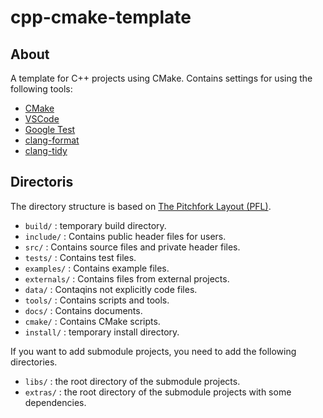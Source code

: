# cpp-cmake-template

## About
A template for C++ projects using CMake.
Contains settings for using the following tools:
+ [CMake](https://cmake.org/)
+ [VSCode](https://code.visualstudio.com/)
+ [Google Test](https://github.com/google/googletest)
+ [clang-format](https://clang.llvm.org/docs/ClangFormat.html)
+ [clang-tidy](https://clang.llvm.org/extra/clang-tidy/)

## Directoris
The directory structure is based on [The Pitchfork Layout (PFL)](https://api.csswg.org/bikeshed/?force=1&url=https://raw.githubusercontent.com/vector-of-bool/pitchfork/develop/data/spec.bs).

- `build/` : temporary build directory.
- `include/` : Contains public header files for users.
- `src/` : Contains source files and private header files.
- `tests/` : Contains test files.
- `examples/` : Contains example files.
- `externals/` : Contains files from external projects.
- `data/` : Contaqins not explicitly code files.
- `tools/` : Contains scripts and tools.
- `docs/` : Contains documents.
- `cmake/` : Contains CMake scripts.
- `install/` : temporary install directory.


If you want to add submodule projects, you need to add the following directories.
- `libs/` : the root directory of the submodule projects.
- `extras/` : the root directory of the submodule projects with some dependencies.
